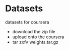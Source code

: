 # Datasets
datasets for coursera

- download the zip file  
- upload onto the coursera   
- tar zxfv weights.tar.gz   
